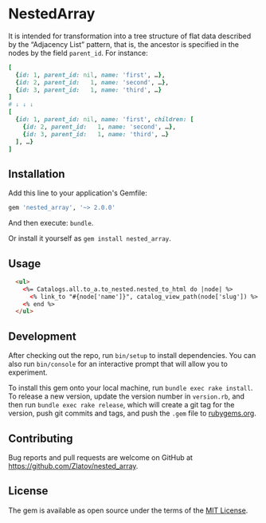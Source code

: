 # NestedArray

It is intended for transformation into a tree structure of flat data described by the “Adjacency List” pattern, that is, the ancestor is specified in the nodes by the field `parent_id`. For instance:

```ruby
[
  {id: 1, parent_id: nil, name: 'first', …},
  {id: 2, parent_id:   1, name: 'second', …},
  {id: 3, parent_id:   1, name: 'third', …}
]
# ↓ ↓ ↓
[
  {id: 1, parent_id: nil, name: 'first', children: [
    {id: 2, parent_id:   1, name: 'second', …},
    {id: 3, parent_id:   1, name: 'third', …}
  ], …}
]
```


## Installation

Add this line to your application's Gemfile:

```ruby
gem 'nested_array', '~> 2.0.0'
```

And then execute: `bundle`.

Or install it yourself as `gem install nested_array`.

## Usage

```html
  <ul>
    <%= Catalogs.all.to_a.to_nested.nested_to_html do |node| %>
      <% link_to "#{node['name']}", catalog_view_path(node['slug']) %>
    <% end %>
  </ul>
```

## Development

After checking out the repo, run `bin/setup` to install dependencies. You can also run `bin/console` for an interactive prompt that will allow you to experiment.

To install this gem onto your local machine, run `bundle exec rake install`. To release a new version, update the version number in `version.rb`, and then run `bundle exec rake release`, which will create a git tag for the version, push git commits and tags, and push the `.gem` file to [rubygems.org](https://rubygems.org).

## Contributing

Bug reports and pull requests are welcome on GitHub at https://github.com/Zlatov/nested_array.

## License

The gem is available as open source under the terms of the [MIT License](https://opensource.org/licenses/MIT).
